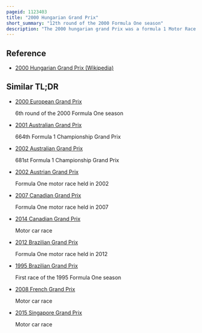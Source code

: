 ```yaml
---
pageid: 1123403
title: "2000 Hungarian Grand Prix"
short_summary: "12th round of the 2000 Formula One season"
description: "The 2000 hungarian grand Prix was a formula 1 Motor Race held on August 13 2000 at the Hungaroring in Mogyord Pest Hungary attended by 120000 Spectators. The Race was the Twelfth of 17 in the Formula one World Championship 2000 and the 18th in Hungary. Mclaren's mika Hkkinen won the 77 Lap Race after starting third. Michael schumacher finished Second after qualifying on pole Position in the one-hour Qualifying Session the Day before the Race. His Teammate David Coulthard finished third."
---
```


## Reference

- [2000 Hungarian Grand Prix (Wikipedia)](https://en.wikipedia.org/?curid=1123403)

## Similar TL;DR

- [2000 European Grand Prix](/tldr/en/2000-european-grand-prix)

  6th round of the 2000 Formula One season

- [2001 Australian Grand Prix](/tldr/en/2001-australian-grand-prix)

  664th Formula 1 Championship Grand Prix

- [2002 Australian Grand Prix](/tldr/en/2002-australian-grand-prix)

  681st Formula 1 Championship Grand Prix

- [2002 Austrian Grand Prix](/tldr/en/2002-austrian-grand-prix)

  Formula One motor race held in 2002

- [2007 Canadian Grand Prix](/tldr/en/2007-canadian-grand-prix)

  Formula One motor race held in 2007

- [2014 Canadian Grand Prix](/tldr/en/2014-canadian-grand-prix)

  Motor car race

- [2012 Brazilian Grand Prix](/tldr/en/2012-brazilian-grand-prix)

  Formula One motor race held in 2012

- [1995 Brazilian Grand Prix](/tldr/en/1995-brazilian-grand-prix)

  First race of the 1995 Formula One season

- [2008 French Grand Prix](/tldr/en/2008-french-grand-prix)

  Motor car race

- [2015 Singapore Grand Prix](/tldr/en/2015-singapore-grand-prix)

  Motor car race
